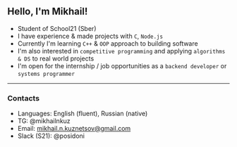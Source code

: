 ## Hello, I'm Mikhail! 
- Student of School21 (Sber)
- I have experience & made projects with `C`, `Node.js` 
- Currently I'm learning `C++` & `OOP` approach to building software
- I'm also interested in `competitive programming` and applying `algorithms & DS` to real world projects
- I'm open for the internship / job opportunities as a `backend developer` or `systems programmer`
---
### Contacts
- Languages: English (fluent), Russian (native)
- TG: @mikhailnkuz
- Email: mikhail.n.kuznetsov@gmail.com
- Slack (S21): @posidoni
